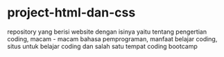 # project-html-dan-css
repository yang berisi website dengan isinya yaitu tentang pengertian coding, macam - macam bahasa pemprograman, manfaat belajar coding, situs untuk belajar coding dan salah satu tempat coding bootcamp 
